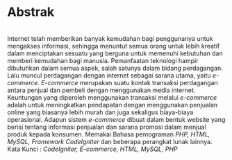 <h1 align="justify">Abstrak</h1>
<br>
Internet telah memberikan banyak kemudahan bagi penggunanya untuk mengakses informasi, sehingga menuntut semua orang untuk lebih kreatif dalam menciptakan sesuatu yang berguna untuk memenuhi kebutuhan dan memberi kemudahan bagi manusia. Pemanfaatan teknologi hampir dibutuhkan dalam semua aspek, salah satunya dalam bidang perdagangan. Lalu muncul perdagangan dengan internet sebagai sarana utama, yaitu <i>e-commerce</i>. <i>E-commerce</i> merupakan suatu kontak transaksi perdagangan antara penjual dan pembeli dengan menggunakan media internet. Keuntungan yang diperoleh menggunakan transaksi melalui <i>e-commerce</i> adalah untuk meningkatkan pendapatan dengan menggunakan penjualan online yang biasanya lebih murah dan juga sekaligus biaya-biaya operasional. Adapun sistem <i>e-commerce</i> dibuat dalam bentuk website yang berisi tentang informasi penjualan dan sarana promosi dalam menjual produk kepada konsumen. Memakai Bahasa pemograman <i>PHP, HTML, MySQL, Framework CodeIgniter</i> dan beberapa perangkat lunak lainnya.
Kata Kunci : <i>CodeIgniter, E-commerce, HTML, MySQL, PHP</i>
